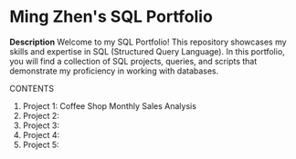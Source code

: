 # Ming Zhen's SQL Portfolio

**Description**
Welcome to my SQL Portfolio! This repository showcases my skills and expertise in SQL (Structured Query Language). In this portfolio, you will find a collection of SQL projects, queries, and scripts that demonstrate my proficiency in working with databases.

 CONTENTS

 1. Project 1: Coffee Shop Monthly Sales Analysis
 2. Project 2:
 3. Project 3:
 4. Project 4:
 5. Project 5:

    
